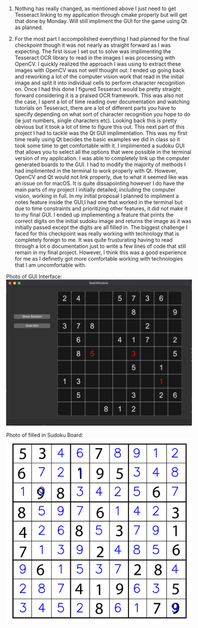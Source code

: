 1. Nothing has really changed, as mentioned above I just need to get Tesseract linking to my application through cmake properly but will get that done by Monday. Will still impliment the GUI for the game using Qt as planned.

2. For the most part I accompolished everything I had planned for the final checkpoint though it was not nearly as straight forward as I was expecting. The first issue I set out to solve was implimenting the Tesseract OCR library to read in the images I was processing with OpenCV. I quickly realized the approach I was using to extract these images with OpenCV was not well thought out. I ended up going back and reworking a lot of the computer vision work that read in the initial image and split it into individual cells to perform character recognition on. Once I had this done I figured Tesseract would be pretty straight forward considering it is a praised OCR framework. This was also not the case, I spent a lot of time reading over documentation and watching tutorials on Tesseract, there are a lot of different parts you have to specify depending on what sort of character recognition you hope to do (ie just numbers, single characters etc). Looking back this is pretty obvious but it took a lot of time to figure this out. 
This next part of this project I had to tackle was the Qt GUI implimentation. This was my first time really using Qt becides the basic examples we did in class so it took some time to get comfortable with it. I implimented a sudoku GUI that allows you to select all the options that were possible in the terminal version of my application. I was able to completely link up the computer generated boards to the GUI. I had to modify the majority of methods I had implimented in the terminal to work properly with Qt. However, OpenCV and Qt would not link properly, due to what it seemed like was an issue on for macOS. It is quite dissapointing however I do have the main parts of my project I initially detailed, including the computer vision, working in full.
In my initial proposal I planned to impliment a notes feature inside the GUI,I had one that worked in the terminal but due to time constraints and prioritizing other features, it did not make it to my final GUI. I ended up impliementing a feature that prints the correct digits on the initial sudoku image and returns the image as it was initially passed except the digits are all filled in. 
The biggest challenge I faced for this checkpoint was really working with technology that is completely foreign to me. 
It was quite frusturating having to read through a lot o documentation just to write a few lines of code that still remain in my final project. However, I think this was a good experience for me as I definetly got more comfortable working with technologies that I am uncomfortable with. 

Photo of GUI Interface:
<img src="GUI_interface.png">

Photo of filled in Sudoku Board:
<img src="BoardOutput.png">